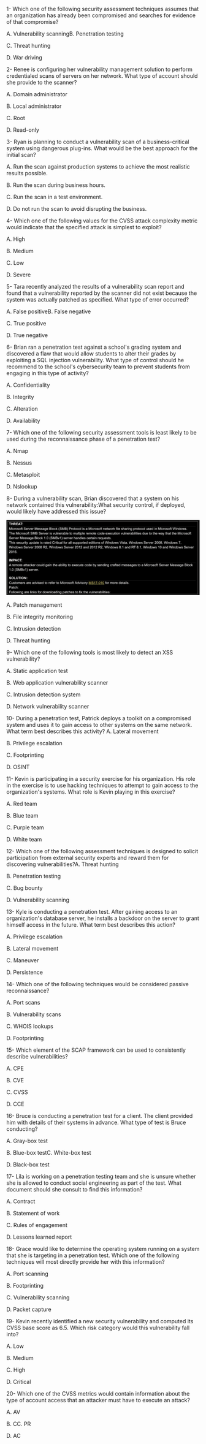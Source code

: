 1- Which one of the following security assessment techniques assumes that an organization has already been compromised and searches for evidence of that compromise?

A. Vulnerability scanningB. Penetration testing

C. Threat hunting

D. War driving

2- Renee is configuring her vulnerability management solution to perform credentialed scans of servers on her network. What type of account should she provide to the scanner?

A. Domain administrator

B. Local administrator

C. Root

D. Read-only

3- Ryan is planning to conduct a vulnerability scan of a business-critical system using dangerous plug-ins. What would be the best approach for the initial scan?

A. Run the scan against production systems to achieve the most realistic results possible.

B. Run the scan during business hours.

C. Run the scan in a test environment.

D. Do not run the scan to avoid disrupting the business.

4- Which one of the following values for the CVSS attack complexity metric would indicate that the specified attack is simplest to exploit?

A. High

B. Medium

C. Low

D. Severe

5- Tara recently analyzed the results of a vulnerability scan report and found that a vulnerability reported by the scanner did not exist because the system was actually patched as specified. What type of error occurred?

A. False positiveB. False negative

C. True positive

D. True negative

6- Brian ran a penetration test against a school's grading system and discovered a flaw that would allow students to alter their grades by exploiting a SQL injection vulnerability. What type of control should he recommend to the school's cybersecurity team to prevent students from engaging in this type of activity?

A. Confidentiality

B. Integrity

C. Alteration

D. Availability

7- Which one of the following security assessment tools is least likely to be used during the reconnaissance phase of a penetration test?

A. Nmap

B. Nessus

C. Metasploit

D. Nslookup

8- During a vulnerability scan, Brian discovered that a system on his network contained this vulnerability:What security control, if deployed, would likely have addressed this issue?

![picture 1](../../images/a043fb5c587f3fbc4eb03c625075cb0e4c62d0ceca422eab40b7dfb39c345dbe.png)  

A. Patch management

B. File integrity monitoring

C. Intrusion detection

D. Threat hunting

9- Which one of the following tools is most likely to detect an XSS vulnerability?

A. Static application test

B. Web application vulnerability scanner

C. Intrusion detection system

D. Network vulnerability scanner

10- During a penetration test, Patrick deploys a toolkit on a compromised system and uses it to gain access to other systems on the same network. What term best describes this activity? 
A. Lateral movement

B. Privilege escalation

C. Footprinting

D. OSINT

11- Kevin is participating in a security exercise for his organization. His role in the exercise is to use hacking techniques to attempt to gain access to the organization's systems. What role is Kevin playing in this exercise?

A. Red team

B. Blue team

C. Purple team

D. White team

12- Which one of the following assessment techniques is designed to solicit participation from external security experts and reward them for discovering vulnerabilities?A. Threat hunting

B. Penetration testing

C. Bug bounty

D. Vulnerability scanning

13- Kyle is conducting a penetration test. After gaining access to an organization's database server, he installs a backdoor on the server to grant himself access in the future. What term best describes this action?

A. Privilege escalation

B. Lateral movement

C. Maneuver

D. Persistence

14- Which one of the following techniques would be considered passive reconnaissance?

A. Port scans

B. Vulnerability scans

C. WHOIS lookups

D. Footprinting

15- Which element of the SCAP framework can be used to consistently describe vulnerabilities?

A. CPE

B. CVE

C. CVSS

D. CCE

16- Bruce is conducting a penetration test for a client. The client provided him with details of their systems in advance. What type of test is Bruce conducting?

A. Gray-box test

B. Blue-box testC. White-box test

D. Black-box test

17- Lila is working on a penetration testing team and she is unsure whether she is allowed to conduct social engineering as part of the test. What document should she consult to find this information?

A. Contract

B. Statement of work

C. Rules of engagement

D. Lessons learned report

18- Grace would like to determine the operating system running on a system that she is targeting in a penetration test. Which one of the following techniques will most directly provide her with this information?

A. Port scanning

B. Footprinting

C. Vulnerability scanning

D. Packet capture

19- Kevin recently identified a new security vulnerability and computed its CVSS base score as 6.5. Which risk category would this vulnerability fall into?

A. Low

B. Medium

C. High

D. Critical

20- Which one of the CVSS metrics would contain information about the type of account access that an attacker must have to execute an attack?

A. AV

B. CC. PR

D. AC
